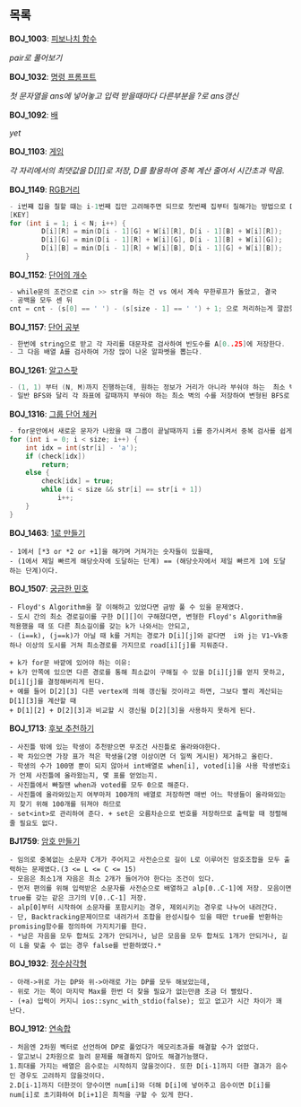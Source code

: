 목록
--------------

**BOJ_1003**: [피보나치 함수](https://www.acmicpc.net/problem/1003)

*pair로 풀어보기*

**BOJ_1032**: [명령 프롬프트](https://www.acmicpc.net/problem/1032)

*첫 문자열을 ans에 넣어놓고 입력 받을때마다 다른부분을 ?로 ans갱신*

**BOJ_1092**: [배](https://www.acmicpc.net/problem/1092)

*yet*

**BOJ_1103**: [게임](https://www.acmicpc.net/problem/1103)

*각 자리에서의 최댓값을 D[][]로 저장, D를 활용하여 중복 계산 줄여서 시간초과 막음.*

**BOJ_1149**: [RGB거리](https://www.acmicpc.net/problem/1149)
```c
- i번쨰 집을 칠할 떄는 i-1번째 집만 고려해주면 되므로 첫번째 집부터 칠해가는 방법으로 DP로 구현한다.
[KEY]
for (int i = 1; i < N; i++) {
		D[i][R] = min(D[i - 1][G] + W[i][R], D[i - 1][B] + W[i][R]);
		D[i][G] = min(D[i - 1][R] + W[i][G], D[i - 1][B] + W[i][G]);
		D[i][B] = min(D[i - 1][R] + W[i][B], D[i - 1][G] + W[i][B]);
	}
```

**BOJ_1152**: [단어의 개수](https://www.acmicpc.net/problem/1152)
```c
- while문의 조건으로 cin >> str을 하는 건 vs 에서 계속 무한루프가 돌았고, 결국
- 공백을 모두 센 뒤
cnt = cnt - (s[0] == ' ') - (s[size - 1] == ' ') + 1; 으로 처리하는게 깔끔했다.
```

**BOJ_1157**: [단어 공부](https://www.acmicpc.net/problem/1157)
```c
- 한번에 string으로 받고 각 자리를 대문자로 검사하여 빈도수를 A[0..25]에 저장한다.
- 그 다음 배열 A를 검사하여 가장 많이 나온 알파벳을 뽑는다.
```

**BOJ_1261**: [알고스팟](https://www.acmicpc.net/problem/1261)
```c
- (1, 1) 부터 (N, M)까지 진행하는데, 원하는 정보가 거리가 아니라 부숴야 하는  최소 벽이므로
- 일반 BFS와 달리 각 좌표에 갈때까지 부숴야 하는 최소 벽의 수를 저장하여 변형된 BFS로 푼다.
```

**BOJ_1316**: [그룹 단어 체커](https://www.acmicpc.net/problem/1316)
```c
- for문안에서 새로운 문자가 나왔을 때 그룹이 끝날때까지 i를 증가시켜서 중복 검사를 쉽게 만들 수 있다.
for (int i = 0; i < size; i++) {
	int idx = int(str[i] - 'a');
	if (check[idx])
		return;
	else {
		check[idx] = true;
		while (i < size && str[i] == str[i + 1])
			i++;
	}
}
```

**BOJ_1463**: [1로 만들기](https://www.acmicpc.net/problem/1463)
```
- 1에서 [*3 or *2 or +1]을 해가며 거쳐가는 숫자들이 있을때, 
- (1에서 제일 빠르게 해당숫자에 도달하는 단계) == (해당숫자에서 제일 빠르게 1에 도달하는 단계)이다.
```

**BOJ_1507**: [궁금한 민호](https://www.acmicpc.net/problem/1507)
```
- Floyd's Algorithm을 잘 이해하고 있었다면 금방 풀 수 있을 문제였다.
- 도시 간의 최소 경로길이를 구한 D[][]이 구해졌다면, 변형한 Floyd's Algorithm을 적용했을 때 또 다른 최소길이를 갖는 k가 나와서는 안되고,
- (i==k), (j==k)가 아닐 때 k를 거치는 경로가 D[i][j]와 같다면  i와 j는 V1~Vk중 하나 이상의 도시를 거쳐 최소경로를 가지므로 road[i][j]를 지워준다.

+ k가 for문 바깥에 있어야 하는 이유:
+ k가 안쪽에 있으면 다른 경로를 통해 최소값이 구해질 수 있을 D[i][j]를 얻지 못하고, D[i][j]를 결정해버리게 된다.
+ 예를 들어 D[2][3] 다른 vertex에 의해 갱신될 것이라고 하면, 그보다 빨리 계산되는 D[1][3]을 계산할 때
+ D[1][2] + D[2][3]과 비교할 시 갱신될 D[2][3]을 사용하지 못하게 된다.
```

**BOJ_1713**: [후보 추천하기](https://www.acmicpc.net/problem/1713)
```
- 사진틀 밖에 있는 학생이 추천받으면 무조건 사진틀로 올라와야한다. 
- 꽉 차있으면 가장 표가 적은 학생을(2명 이상이면 더 일찍 게시된) 제거하고 올린다.
- 학생의 수가 100명 뿐이 되지 않아서 int배열로 when[i], voted[i]을 사용 학생번호i가 언제 사진틀에 올라왔는지, 몇 표를 얻었는지.
- 사진틀에서 빠질땐 when과 voted를 모두 0으로 해준다.
- 사진틀에 올라와있는지 여부마저 100개의 배열로 저장하면 매번 어느 학생들이 올라와있는지 찾기 위해 100개를 뒤져야 하므로
- set<int>로 관리하여 준다. + set은 오름차순으로 번호를 저장하므로 출력할 때 정렬해줄 필요도 없다.
```

**BJ1759**: [암호 만들기](https://www.acmicpc.net/problem/1759)
```
- 임의로 중복없는 소문자 C개가 주어지고 사전순으로 길이 L로 이루어진 암호조합을 모두 출력하는 문제였다.(3 <= L <= C <= 15)
- 모음은 최소1개 자음은 최소 2개가 들어가야 한다는 조건이 있다.
- 먼저 편의를 위해 입력받은 소문자를 사전순으로 배열하고 alp[0..C-1]에 저장. 모음이면 true를 갖는 같은 크기의 V[0..C-1] 저장.
- alp[0]부터 시작하여 소문자를 포함시키는 경우, 제외시키는 경우로 나누어 내려간다.
- 단, Backtracking문제이므로 내려가서 조합을 완성시킬수 있을 때만 true를 반환하는 promising함수를 정의하여 가지치기를 한다.
- *남은 자음을 모두 합쳐도 2개가 안되거나, 남은 모음을 모두 합쳐도 1개가 안되거나, 길이 L을 맞출 수 없는 경우 false를 반환하였다.*
```

**BOJ_1932**: [정수삼각형](https://www.acmicpc.net/problem/1932)
```
- 아래->위로 가는 DP와 위->아래로 가는 DP를 모두 해보았는데,
- 위로 가는 쪽이 마지막 Max를 한번 더 찾을 필요가 없는만큼 조금 더 빨랐다.
- (+a) 입력이 커지니 ios::sync_with_stdio(false); 있고 없고가 시간 차이가 꽤 난다.
```

**BOJ_1912**: [연속합](https://www.acmicpc.net/problem/1912)
```
- 처음엔 2차원 벡터로 선언하여 DP로 풀었다가 메모리초과를 해결할 수가 없었다.
- 알고보니 2차원으로 늘려 문제를 해결하지 않아도 해결가능했다.
1.최대를 가지는 배열은 음수로는 시작하지 않을것이다. 또한 D[i-1]까지 더한 결과가 음수인 경우도 고려하지 않을것이다.
2.D[i-1]까지 더한것이 양수이면 num[i]와 더해 D[i]에 넣어주고 음수이면 D[i]를 num[i]로 초기화하여 D[i+1]은 최적을 구할 수 있게 한다.
```


